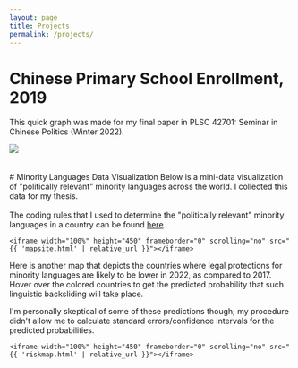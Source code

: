 ```yaml
---
layout: page
title: Projects
permalink: /projects/
--- 
```

# Chinese Primary School Enrollment, 2019
This quick graph was made for my final paper in PLSC 42701: Seminar in Chinese Politics (Winter 2022).
<div class="image">
	<img src="{{ 'assets/primary_school_chart.png' | relative_url }}"/>
</div>
<br> <br> 
# Minority Languages Data Visualization
Below is a mini-data visualization of "politically relevant" minority languages across the world. I collected this data for my thesis. <br> <br>
The coding rules that I used to determine the "politically relevant" minority languages in a country can be found
<a href="{{ 'assets/minlang-coderules.pdf' | relative_url}}" target="_blank">here</a>.
<div class="container">

    <iframe width="100%" height="450" frameborder="0" scrolling="no" src="{{ 'mapsite.html' | relative_url }}"></iframe>

</div> <!-- /.container -->

Here is another map that depicts the countries where legal protections for minority languages are likely to be lower in 
2022, as compared to 2017. Hover over the colored countries to get the predicted probability that such linguistic backsliding
will take place. <br>

I'm personally skeptical of some of these predictions though; my procedure didn't allow me to calculate standard errors/confidence intervals
for the predicted probabilities. 

<div class="container">

    <iframe width="100%" height="450" frameborder="0" scrolling="no" src="{{ 'riskmap.html' | relative_url }}"></iframe>

</div> <!-- /.container -->